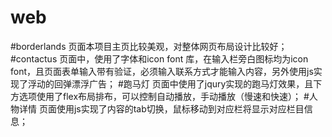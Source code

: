 # web
#borderlands
  页面本项目主页比较美观，对整体网页布局设计比较好；
#contactus
  页面中，使用了字体和icon font 库，在输入栏旁白图标均为icon font，且页面表单输入带有验证，必须输入联系方式才能输入内容，另外使用js实现了浮动的回弹漂浮广告；
#跑马灯
  页面中使用了jqury实现的跑马灯效果，且下方选项使用了flex布局排布，可以控制自动播放，手动播放（慢速和快速）；
#人物详情
  页面使用js实现了内容的tab切换，鼠标移动到对应栏将显示对应栏目信息；
